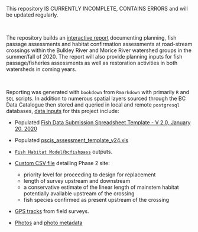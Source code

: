 
This repository IS CURRENTLY INCOMPLETE, CONTAINS ERRORS and will be updated regularly. 

<br>


The repository builds an [interactive report](https://newgraphenvironment.github.io/fish_passage_bulkley_2020_reporting/) documenting planning, fish passage assessments and habitat confirmation assessments at road-stream crossings within the Bulkley River and Morice River watershed groups in the summer/fall of 2020. The report will also provide planning inputs for fish passage/fisheries assessments as well as restoration activities in both watersheds in coming years.

<br>

Reporting was generated with `bookdown` from `Rmarkdown` with primarily `R` and `SQL` scripts. In addition to numerous spatial layers sourced through the BC Data Catalogue then stored and queried in local and remote `postgresql` databases, [data inputs](https://github.com/NewGraphEnvironment/fish_passage_bulkley_2020_reporting/tree/master/data) for this project include: 

 + Populated [Fish Data Submission Spreadsheet Template - V 2.0, January 20, 2020 ](https://www2.gov.bc.ca/gov/content/environment/plants-animals-ecosystems/fish/fish-and-fish-habitat-data-information/fish-data-submission/submit-fish-data#submitfish) 

 + Populated [pscis_assessment_template_v24.xls](https://www2.gov.bc.ca/gov/content/environment/plants-animals-ecosystems/fish/aquatic-habitat-management/fish-passage/fish-passage-technical/assessment-projects)
 
 
 + [`Fish Habitat Model`/`bcfishpass`](https://github.com/smnorris/bcfishpass) outputs.


 + [Custom CSV file](https://github.com/NewGraphEnvironment/fish_passage_bulkley_2020_reporting/blob/master/data/habitat_confirmations_priorities.csv) detailing Phase 2 site:
     - priority level for proceeding to design for replacement
     - length of survey upstream and downstream
     - a conservative estimate of the linear length of mainstem habitat potentially available upstream of the crossing 
     - fish species confirmed as present upstream of the crossing

 + [GPS tracks](https://github.com/NewGraphEnvironment/fish_passage_bulkley_2020_reporting/tree/master/data/habitat_confirmation_tracks.gpx) from field surveys.  

 + [Photos](https://github.com/NewGraphEnvironment/fish_passage_bulkley_2020_reporting/tree/master/data/photos) and [photo metadata](https://github.com/NewGraphEnvironment/fish_passage_bulkley_2020_reporting/tree/master/data/photo_metadata.csv)
    

